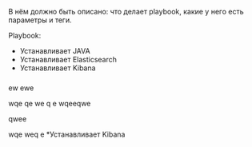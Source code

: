 В нём должно быть описано: что делает playbook, какие у него есть параметры и теги.

Playbook:

- Устанавливает JAVA
- Устанавливает Elasticsearch
- </h3>Устанавливает Kibana<h3>





ew
ewe

wqe
qe
we
q
e
wqeeqwe

qwee

wqe
weq
e
*</h3>Устанавливает Kibana<h3>